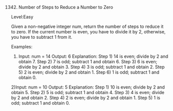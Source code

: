 1342. Number of Steps to Reduce a Number to Zero

Level:Easy

Given a non-negative integer num, return the number of steps to reduce it to zero. 
If the current number is even, you have to divide it by 2, otherwise, you have to subtract 1 from it.

Examples:
1) Input: num = 14
Output: 6
Explanation: 
Step 1) 14 is even; divide by 2 and obtain 7. 
Step 2) 7 is odd; subtract 1 and obtain 6.
Step 3) 6 is even; divide by 2 and obtain 3. 
Step 4) 3 is odd; subtract 1 and obtain 2. 
Step 5) 2 is even; divide by 2 and obtain 1. 
Step 6) 1 is odd; subtract 1 and obtain 0.

2)Input: num = 10
Output: 5
Explanation: 
Step 1) 10 is even; divide by 2 and obtain 5. 
Step 2) 5 is odd; subtract 1 and obtain 4. 
Step 3) 4 is even; divide by 2 and obtain 2. 
Step 4) 2 is even; divide by 2 and obtain 1. 
Step 5) 1 is odd; subtract 1 and obtain 0.

